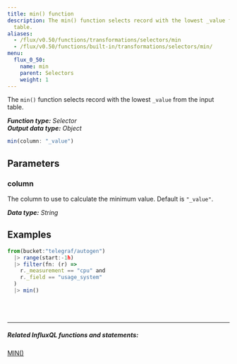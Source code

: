 ```yaml
---
title: min() function
description: The min() function selects record with the lowest _value from the input
  table.
aliases:
  - /flux/v0.50/functions/transformations/selectors/min
  - /flux/v0.50/functions/built-in/transformations/selectors/min/
menu:
  flux_0_50:
    name: min
    parent: Selectors
    weight: 1
---
```


The `min()` function selects record with the lowest `_value` from the input table.

_**Function type:** Selector_  
_**Output data type:** Object_

```js
min(column: "_value")
```

## Parameters

### column
The column to use to calculate the minimum value.
Default is `"_value"`.

_**Data type:** String_

## Examples
```js
from(bucket:"telegraf/autogen")
  |> range(start:-1h)
  |> filter(fn: (r) =>
    r._measurement == "cpu" and
    r._field == "usage_system"
  )
  |> min()
```

<hr style="margin-top:4rem"/>

##### Related InfluxQL functions and statements:
[MIN()](/influxdb/latest/query_language/functions/#min)  
